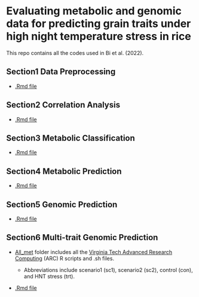 # Evaluating metabolic and genomic data for predicting grain traits under high night temperature stress in rice 

This repo contains all the codes used in Bi et al. (2022).

## Section1 Data Preprocessing
- [.Rmd file](https://github.com/yebigithub/VTUNL_Rice/blob/main/Section1_DataPreprocessing.Rmd)
## Section2 Correlation Analysis
- [.Rmd file](https://github.com/yebigithub/VTUNL_Rice/blob/main/Section2_Correlation_analysis.Rmd)
## Section3 Metabolic Classification
- [.Rmd file](https://github.com/yebigithub/VTUNL_Rice/blob/main/Section3_Classification.Rmd)
## Section4 Metabolic Prediction
- [.Rmd file](https://github.com/yebigithub/VTUNL_Rice/blob/main/Section4_Metabolite_Prediction.Rmd)
## Section5 Genomic Prediction
- [.Rmd file](https://github.com/yebigithub/VTUNL_Rice/blob/main/Section5_Genomic_Prediction.Rmd)
## Section6 Multi-trait Genomic Prediction
- [All_met](https://github.com/yebigithub/VTUNL_Rice/tree/main/all_mets) folder includes all the [Virginia Tech Advanced Research Computing](https://arc.vt.edu/) (ARC) R scripts and .sh files.
    - Abbreviations include scenario1 (sc1), scenario2 (sc2), control (con), and HNT stress (trt).
   
- [.Rmd file](Section6_Multi_trait_Genomic_Prediction.Rmd)
